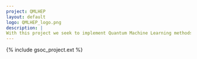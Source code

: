 ```yaml
---
project: QMLHEP
layout: default
logo: QMLHEP_logo.png
description: |
With this project we seek to implement Quantum Machine Learning methods for LHC HEP analysis based on Google OpenFermion framework. 
---
```



{% include gsoc_project.ext %}
